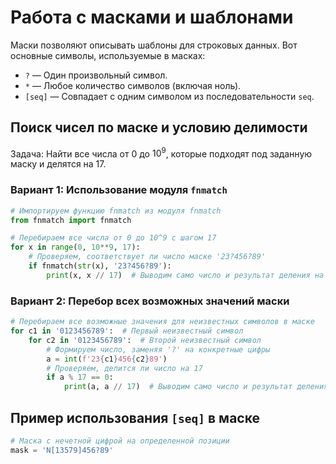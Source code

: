 # Работа с масками и шаблонами

Маски позволяют описывать шаблоны для строковых данных. Вот основные символы, используемые в масках:

- `?` — Один произвольный символ.
- `*` — Любое количество символов (включая ноль).
- `[seq]` — Совпадает с одним символом из последовательности `seq`.

## Поиск чисел по маске и условию делимости

Задача: Найти все числа от 0 до $10^9$, которые подходят под заданную маску и делятся на 17.

### Вариант 1: Использование модуля `fnmatch`

```python
# Импортируем функцию fnmatch из модуля fnmatch
from fnmatch import fnmatch

# Перебираем все числа от 0 до 10^9 с шагом 17
for x in range(0, 10**9, 17):
    # Проверяем, соответствует ли число маске '23?456?89'
    if fnmatch(str(x), '23?456?89'):
        print(x, x // 17)  # Выводим само число и результат деления на 17
```

### Вариант 2: Перебор всех возможных значений маски

```python
# Перебираем все возможные значения для неизвестных символов в маске
for c1 in '0123456789':  # Первый неизвестный символ
    for c2 in '0123456789':  # Второй неизвестный символ
        # Формируем число, заменяя '?' на конкретные цифры
        a = int(f'23{c1}456{c2}89')
        # Проверяем, делится ли число на 17
        if a % 17 == 0:
            print(a, a // 17)  # Выводим само число и результат деления на 17
```

## Пример использования `[seq]` в маске

```python
# Маска с нечетной цифрой на определенной позиции
mask = 'N[13579]456?89'
```